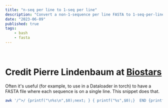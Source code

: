 ```yaml
---
title: "n-seq per line to 1-seq per line"
description: "Convert a non-1-sequence per line FASTA to 1-seq-per-line."
date: "2023-06-09"
published: true
tags: 
    - bash
	- fasta
---
```


<br>

# Credit Pierre Lindenbaum at [Biostars](https://www.biostars.org/p/9262/)

Often it's useful (for example, to use in a Dataloader in torch) to have a FASTA file where each sequence is on a single line. This snippet does that.

```bash
awk '/^>/ {printf("\n%s\n",$0);next; } { printf("%s",$0);}  END {printf("\n");}' < file.fa

```